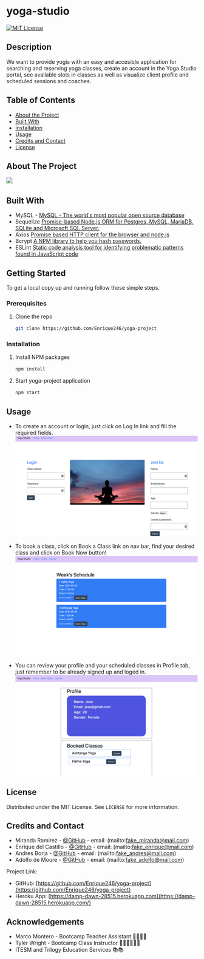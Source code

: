 # yoga-studio

[![MIT License][license-shield]][license-url]

## Description

We want to provide yogis with an easy and accesible application for searching and reserving yoga classes, create an account in the Yoga Studio portal, see available slots in classes as well as visualize client profile and scheduled sessions and coaches.

## Table of Contents
- [About the Project](#installation)
- [Built With](#installation)
- [Installation](#installation)
- [Usage](#usage)
- [Credits and Contact](#credits_and_Contact)
- [License](#license)

<!-- ABOUT THE PROJECT -->
## About The Project

![](home-GIF.gif)


## Built With

* []() MySQL - [MySQL - The world's most popular open source database](mysql.com)
* []() Sequelize [Promise-based Node.js ORM for Postgres, MySQL, MariaDB, SQLite and Microsoft SQL Server.](https://sequelize.org/)
* []() Axios [Promise based HTTP client for the browser and node.js](https://www.npmjs.com/package/axios)
* []() Bcrypt [A NPM library to help you hash passwords.](https://www.npmjs.com/package/bcrypt)
* []() ESLint [Static code analysis tool for identifying problematic patterns found in JavaScript code](https://eslint.org/)



<!-- GETTING STARTED -->
## Getting Started

To get a local copy up and running follow these simple steps.

### Prerequisites

1. Clone the repo
   ```sh
   git clone https://github.com/Enrique246/yoga-project 
   ```

### Installation


1. Install NPM packages
   ```sh
   npm install
   ```

2. Start yoga-project application
   ```sh
   npm start
   ```



<!-- USAGE EXAMPLES -->
## Usage
* To create an account or login, just click on Log In link and fill the required fields.
![](login_ss.png)

* To book a class, click on Book a Class link on nav bar, find your desired class and click on Book Now button!
![](schedule_ss.png)

 * You can review your profile and your scheduled classes in Profile tab, just remember to be already signed up and loged in. 
![](profile_ss.png)



<!-- LICENSE -->
## License

Distributed under the MIT License. See `LICENSE` for more information.



<!-- CONTACT -->
## Credits and Contact

- Miranda Ramirez - [@GitHub](https://github.com/Mirandarmz) - email: (mailto:fake_miranda@mail.com)
- Enrique del Castillo - [@GitHub](https://github.com/Enrique246) - email: (mailto:fake_enrique@mail.com)
- Andres Borja - [@GitHub](https://twitter.com/twitter_handle) - email: (mailto:fake_andres@mail.com)
- Adolfo de Moure - [@GitHub](https://github.com/ANDRESPLASENCIABORJA) - email: (mailto:fake_adolfo@mail.com)

Project Link: 
* GitHub: [https://github.com/Enrique246/yoga-project](https://github.com/Enrique246/yoga-project)
* Heroku App: [https://damp-dawn-28515.herokuapp.com](https://damp-dawn-28515.herokuapp.com/)



<!-- ACKNOWLEDGEMENTS -->
## Acknowledgements

* []() Marco Montero - Bootcamp Teacher Assistant 👏🏼👏🏼
* []() Tyler Wright - Bootcamp Class Instructor 👨🏻‍🏫👨🏻‍🏫
* []() ITESM and Trilogy Education Services 📚📚





<!-- MARKDOWN LINKS & IMAGES -->
<!-- https://www.markdownguide.org/basic-syntax/#reference-style-links -->
[contributors-shield]: https://img.shields.io/github/contributors/github_username/repo.svg?style=for-the-badge
[contributors-url]: https://github.com/github_username/repo/graphs/contributors
[forks-shield]: https://img.shields.io/github/forks/github_username/repo.svg?style=for-the-badge
[forks-url]: https://github.com/github_username/repo/network/members
[stars-shield]: https://img.shields.io/github/stars/github_username/repo.svg?style=for-the-badge
[stars-url]: https://github.com/github_username/repo/stargazers
[issues-shield]: https://img.shields.io/github/issues/github_username/repo.svg?style=for-the-badge
[issues-url]: https://github.com/github_username/repo/issues
[license-shield]: https://img.shields.io/github/license/github_username/repo.svg?style=for-the-badge
[license-url]: https://github.com/github_username/repo/blob/master/LICENSE.txt
[linkedin-shield]: https://img.shields.io/badge/-LinkedIn-black.svg?style=for-the-badge&logo=linkedin&colorB=555
[linkedin-url]: https://linkedin.com/in/github_username


